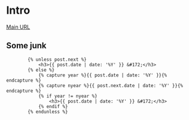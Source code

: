# Intro

[Main URL](https://dev.tasubo.com/)

## Some junk

```
		{% unless post.next %}
			<h3>{{ post.date | date: '%Y' }} &#172;</h3>
		{% else %}
			{% capture year %}{{ post.date | date: '%Y' }}{% endcapture %}
			{% capture nyear %}{{ post.next.date | date: '%Y' }}{% endcapture %}
			{% if year != nyear %}
				<h3>{{ post.date | date: '%Y' }} &#172;</h3>
			{% endif %}
		{% endunless %}
```